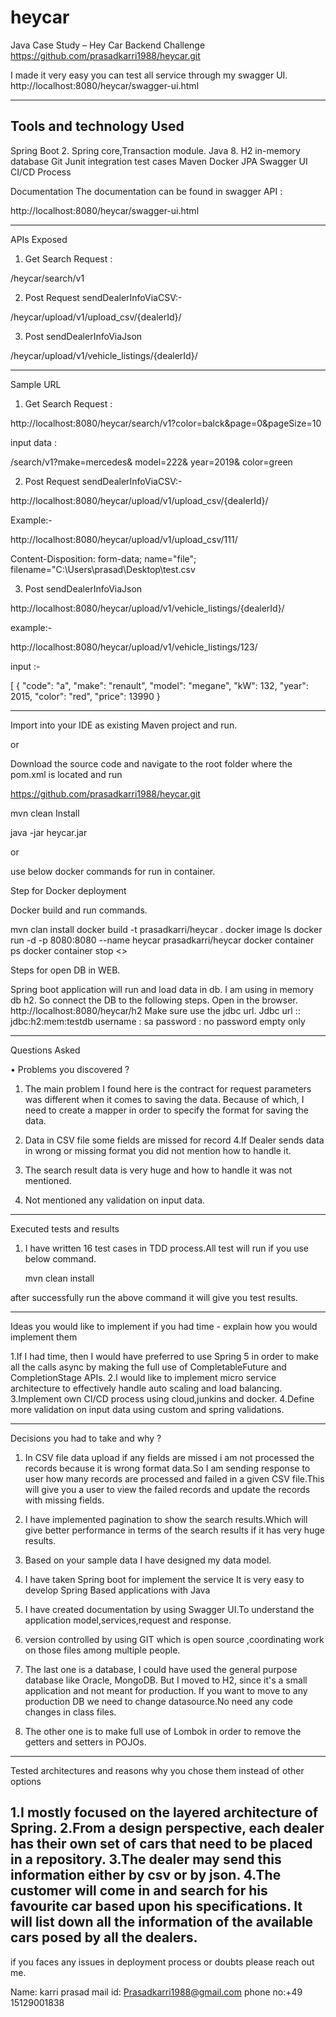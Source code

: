 # heycar

Java Case Study – Hey Car Backend Challenge
https://github.com/prasadkarri1988/heycar.git

I made it very easy you can test all service through my swagger UI.
http://localhost:8080/heycar/swagger-ui.html

------------------------------

Tools and technology  Used
----------------------------

Spring Boot 2.
Spring core,Transaction module.
Java 8.
H2 in-memory database
Git 
Junit integration test cases
Maven
Docker
JPA 
Swagger UI
CI/CD Process 

Documentation
The documentation can be found in swagger API : 

http://localhost:8080/heycar/swagger-ui.html

--------------------------------

APIs Exposed

1.  Get Search Request :

/heycar/search/v1


2. Post Request sendDealerInfoViaCSV:-

/heycar/upload/v1/upload_csv/{dealerId}/ 

3. Post sendDealerInfoViaJson

/heycar/upload/v1/vehicle_listings/{dealerId}/


--------------------------------
Sample URL


1. Get Search Request :

http://localhost:8080/heycar/search/v1?color=balck&page=0&pageSize=10

input data : 

/search/v1?make=mercedes&amp; model=222&amp; year=2019&amp; color=green


2. Post Request sendDealerInfoViaCSV:-

http://localhost:8080/heycar/upload/v1/upload_csv/{dealerId}/    

Example:-

http://localhost:8080/heycar/upload/v1/upload_csv/111/

Content-Disposition: form-data; name="file"; filename="C:\Users\prasad\Desktop\test.csv

3. Post sendDealerInfoViaJson


http://localhost:8080/heycar/upload/v1/vehicle_listings/{dealerId}/

example:-

http://localhost:8080/heycar/upload/v1/vehicle_listings/123/

input :-  


[
{
"code": "a",
"make": "renault",
"model": "megane",
"kW": 132,
"year": 2015,
"color": "red",
"price": 13990
}


--------------------------------

Import into your IDE as existing Maven project and run.

or

Download the source code and navigate to the root folder where the pom.xml is located and run

https://github.com/prasadkarri1988/heycar.git

mvn clean Install

java -jar heycar.jar

or 
 
use below docker commands for run in container. 

Step for Docker deployment

Docker build and run commands.

mvn clan install
docker build -t prasadkarri/heycar .
docker image ls
docker run -d -p 8080:8080 --name heycar prasadkarri/heycar
docker container ps
docker container stop  <<container id>>

Steps for open DB in WEB.


Spring boot application will run and load data in db.
I am using in memory db h2. So connect the DB to the following steps.
Open in the browser. http://localhost:8080/heycar/h2
Make sure use the jdbc url.
Jdbc url :: jdbc:h2:mem:testdb
username  : sa
password :  no password  empty only 

---------------------------------------
Questions Asked


• Problems you discovered ? 

1. The main problem I found here is the contract for request parameters was different when it      comes to saving the data.
Because of which, I need to create a mapper in order to specify the format for saving the data.
   
2. Data in CSV file some fields are missed  for record 4.If Dealer sends data in wrong or missing format you did not mention how to handle it.

3. The search result data is very huge and how to handle it was not mentioned.

4. Not mentioned any validation on input data.

---------------------------------------


Executed tests and results

1. I have written 16 test cases in TDD process.All test will run if you use below command.

     mvn clean install
	 
after successfully run the above command it will give you test results.
	 
----------------------------------------

Ideas you would like to implement if you had time - explain how you would implement them

1.If I had time, then I would have preferred to use Spring 5 in order to make all the calls async by making the full use of CompletableFuture and CompletionStage APIs.
2.I would like to implement micro service architecture to effectively handle auto scaling and load balancing.
3.Implement own CI/CD process using cloud,junkins and docker.
4.Define more validation on input data using custom and spring validations.
	 
 -------------------------------------
Decisions you had to take and why ?
1. In CSV file data upload if any fields are missed i am not processed the records because it is wrong format data.So I am sending response to user 
   how many records are processed and failed in a given CSV file.This will give you a user to view the failed records and update the records with missing fields.
   
2. I have implemented pagination to show the search results.Which will give better performance in terms of the search results if it has very huge results.

3. Based on your sample data I have designed my data model.

4. I have taken Spring boot for implement the service It is very easy to develop Spring Based applications with Java 

5. I have created documentation by using Swagger UI.To understand the application model,services,request and response.

6. version controlled by using GIT which is open source ,coordinating work on those files among multiple people.

7. The last one is a database, I could have used the general purpose database like Oracle, MongoDB.  But I moved to H2, since it's a small application and not meant for production.
   If you want to move to any production DB we need to change datasource.No need any code changes in class files.
   
8. The other one is to make full use of Lombok in order to remove the getters and setters in POJOs.

-------------------------------------

 Tested architectures and reasons why you chose them instead of other options
 
 1.I mostly focused on the layered architecture of Spring.
 2.From a design perspective, each dealer has their own set of cars that need to be placed in a repository.
 3.The dealer may send this information either by csv or by json.
 4.The customer will come in and search for his favourite car based upon his specifications. It will list down all the information of the available cars posed by all the dealers.
--------------------------------------


if you faces any issues in deployment process or doubts please reach out me.


Name: karri prasad
mail id: Prasadkarri1988@gmail.com
phone no:+49 15129001838

